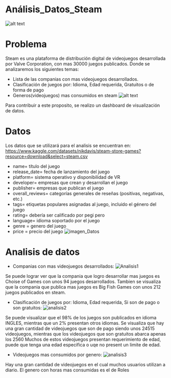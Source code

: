 # Análisis_Datos_Steam
![alt text](https://sm.ign.com/ign_es/screenshot/default/steam7_xexd.jpg)

# Problema
Steam es una plataforma de distribución digital de videojuegos desarrollada por Valve Corporation, con mas 30000 juegos publicados.
Donde se analizaremos los siguientes temas:
* Lista de las companias con mas videojuegos desarrollados.
* Clasificación de juegos por: Idioma, Edad requerida, Gratuitos o de forma de pago
* Generos(videojuegos) mas consumidos en steam
![alt text](http://lambdageneration.com/wp-content/uploads/2014/10/steam-db-spotlight-865x405.jpg)

Para contribuir a este proposito, se realizo un dashboard de visualización de datos.
# Datos
Los datos que se utilizará para el analisis se encuentran en:
https://www.kaggle.com/datasets/nikdavis/steam-store-games?resource=download&select=steam.csv
* name= título del juego
* release_date= fecha de lanzamiento del juego
* platform= sistema operativo y disponibilidad de VR
* developer= empresas que crean y desarrollan el juego
* publisher= empresas que publican el juego
* overall_reviews= categorías generales de reseñas (positivas, negativas, etc.)
* tags= etiquetas populares asignadas al juego, incluido el género del juego
* rating= debería ser calificado por pegi pero
* language= idioma soportado por el juego
* genre = genero del juego
* price = precio del juego
![imagen_Datos](https://user-images.githubusercontent.com/106397567/186097688-3c614c90-6a5d-4add-a66b-6530cb3ffdfe.jpg)
# Analisis de datos
* Companias con mas videojuegos desarrollados:
![Analisis1](https://user-images.githubusercontent.com/106397567/186149467-a0fba29f-b4a1-4e4e-b77e-ca34bb6ffe77.jpg)

Se puede lograr ver que la compania que logro desarrollar mas juegos es Choise of Games con unos 94 juegos desarrollados.
Tambien se visualiza que la compania que publica mas juegos es Big Fish Games con unos 212 juegos publicados en steam.

* Clasificación de juegos por: Idioma, Edad requerida, Si son de pago o son gratuitos:
![analisis2](https://user-images.githubusercontent.com/106397567/186151620-892c1fa9-391c-4441-b25c-6a93a1d98378.jpg)

Se puede visualizar que el 98% de los juegos son publicados en idioma INGLES, mientras que un 2% presentan otros idiomas.
Se visualiza que hay una gran cantidad de videojuegos que son de pago siendo unos 24515 videojuegos, mientras que los videojuegos que son gratuitos abarca apenas los 2560
Muchos de estos videojuegos presentan requerimiento de edad, puede que tenga una edad especifica o uqe no present un limite de edad.

* Videojuegos mas consumidos por genero:
![analisis3](https://user-images.githubusercontent.com/106397567/186166116-ffcfd319-b6c1-4776-945b-cb94edfcf625.jpg)

Hay una gran cantidad de videojuegos en el cual muchos usuarios utilizan a diario. El genero con horas mas consumidas es el de Roles
